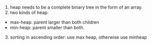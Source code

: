 1. heap needs to be a complete binary tree in the form of an array.
2. two kinds of heap:
- max-heap: parent larger than both children
- min-heap: parent smaller than both.
3. sorting in ascending order: use max heap, otherwise use minheap
